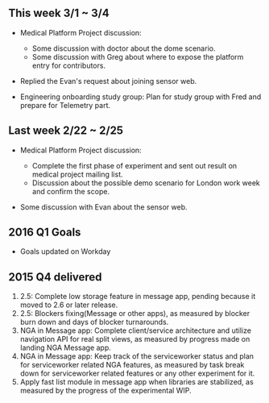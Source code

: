## This week 3/1 ~ 3/4
* Medical Platform Project discussion:
  - Some discussion with doctor about the dome scenario.
  - Some discussion with Greg about where to expose the platform entry for contributors.

* Replied the Evan's request about joining sensor web.

* Engineering onboarding study group: Plan for study group with Fred and prepare for Telemetry part.

## Last week 2/22 ~ 2/25
* Medical Platform Project discussion:
  - Complete the first phase of experiment and sent out result on medical project mailing list.
  - Discussion about the possible demo scenario for London work week and confirm the scope.

* Some discussion with Evan about the sensor web.
  

## 2016 Q1 Goals

* Goals updated on Workday


## 2015 Q4 delivered

1. 2.5: Complete low storage feature in message app, pending because it moved to 2.6 or later release.
2. 2.5: Blockers fixing(Message or other apps), as measured by blocker burn down and days of blocker turnarounds.
3. NGA in Message app: Complete client/service architecture and utilize navigation API for real split views, as measured by progress made on landing NGA Message app.
4. NGA in Message app: Keep track of the serviceworker status and plan for serviceworker related NGA features, as measured by task break down for serviceworker related features or any other experiment for it.
5. Apply fast list module in message app when libraries are stabilized, as measured by the progress of the experimental WIP.  
